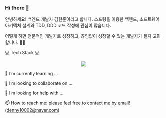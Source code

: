 ### Hi there 👋

안녕하세요! 백엔드 개발자 김현준이라고 합니다.
스프링을 이용한 백엔드, 소프트웨어 아키텍처 설계와 TDD, DDD 코드 작성에 관심이 많습니다.

어떻게 하면 전문적인 개발자로 성장하고, 끊임없이 성장할 수 있는 개발자가 될지 고민합니다. 🤔🤔

💻 Tech Stack 💻

 <div align="center">
   <img src="https://img.shields.io/badge/Java-007396%3Fstyle%3Dflat%26logo%3DJava%26logoColor%3Dwhite"/>
 </div>

    

  
  🌱 I’m currently learning ...
  
  👯 I’m looking to collaborate on ...
  
  🤔 I’m looking for help with ...

  📫 How to reach me:
    please feel free to contact me by email! (denny10002@naver.com)


